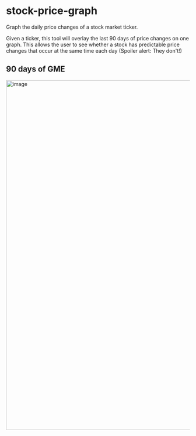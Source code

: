 # stock-price-graph
Graph the daily price changes of a stock market ticker.

Given a ticker, this tool will overlay the last 90 days of price changes on one graph. This allows the user to see whether a stock has predictable price changes that occur at the same time each day (Spoiler alert: They don't!)

## 90 days of GME

<img width="956" alt="image" src="https://user-images.githubusercontent.com/57813439/143096822-c4706c45-1794-4e11-87a7-06f15fa029f3.png">
